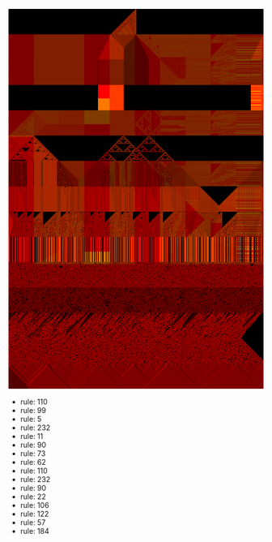 ![photo](./output.png) 
 * rule: 110
* rule: 99
* rule: 5
* rule: 232
* rule: 11
* rule: 90
* rule: 73
* rule: 62
* rule: 110
* rule: 232
* rule: 90
* rule: 22
* rule: 106
* rule: 122
* rule: 57
* rule: 184

